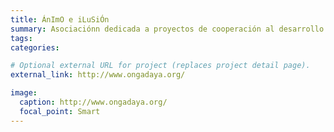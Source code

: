 ```yaml
---
title: ÁnImO e iLuSiÓn
summary: Asociaciónn dedicada a proyectos de cooperación al desarrollo y sensibilización social. 
tags:
categories: 

# Optional external URL for project (replaces project detail page).
external_link: http://www.ongadaya.org/

image:
  caption: http://www.ongadaya.org/
  focal_point: Smart
---
```


